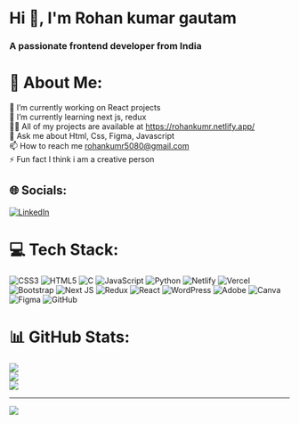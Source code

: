 <h1>Hi 👋, I'm Rohan kumar gautam</h1>
<h3>A passionate frontend developer from India</h3>

# 💫 About Me:
🔭 I’m currently working on React projects<br>🌱 I’m currently learning next js, redux<br>👨‍💻 All of my projects are available at https://rohankumr.netlify.app/<br>💬 Ask me about Html, Css, Figma, Javascript<br>📫 How to reach me rohankumr5080@gmail.com<br>⚡ Fun fact I think i am a creative person<br>


## 🌐 Socials:
[![LinkedIn](https://img.shields.io/badge/LinkedIn-%230077B5.svg?logo=linkedin&logoColor=white)](https://linkedin.com/in/https://www.linkedin.com/in/connect-rohankumr) 

# 💻 Tech Stack:
![CSS3](https://img.shields.io/badge/css3-%231572B6.svg?style=plastic&logo=css3&logoColor=white) ![HTML5](https://img.shields.io/badge/html5-%23E34F26.svg?style=plastic&logo=html5&logoColor=white) ![C](https://img.shields.io/badge/c-%2300599C.svg?style=plastic&logo=c&logoColor=white) ![JavaScript](https://img.shields.io/badge/javascript-%23323330.svg?style=plastic&logo=javascript&logoColor=%23F7DF1E) ![Python](https://img.shields.io/badge/python-3670A0?style=plastic&logo=python&logoColor=ffdd54) ![Netlify](https://img.shields.io/badge/netlify-%23000000.svg?style=plastic&logo=netlify&logoColor=#00C7B7) ![Vercel](https://img.shields.io/badge/vercel-%23000000.svg?style=plastic&logo=vercel&logoColor=white) ![Bootstrap](https://img.shields.io/badge/bootstrap-%238511FA.svg?style=plastic&logo=bootstrap&logoColor=white) ![Next JS](https://img.shields.io/badge/Next-black?style=plastic&logo=next.js&logoColor=white) ![Redux](https://img.shields.io/badge/redux-%23593d88.svg?style=plastic&logo=redux&logoColor=white) ![React](https://img.shields.io/badge/react-%2320232a.svg?style=plastic&logo=react&logoColor=%2361DAFB) ![WordPress](https://img.shields.io/badge/WordPress-%23117AC9.svg?style=plastic&logo=WordPress&logoColor=white) ![Adobe](https://img.shields.io/badge/adobe-%23FF0000.svg?style=plastic&logo=adobe&logoColor=white) ![Canva](https://img.shields.io/badge/Canva-%2300C4CC.svg?style=plastic&logo=Canva&logoColor=white) ![Figma](https://img.shields.io/badge/figma-%23F24E1E.svg?style=plastic&logo=figma&logoColor=white) ![GitHub](https://img.shields.io/badge/github-%23121011.svg?style=plastic&logo=github&logoColor=white)
# 📊 GitHub Stats:
![](https://github-readme-stats.vercel.app/api?username=rohankumrhub&theme=white&hide_border=true&include_all_commits=false&count_private=false)<br/>
![](https://github-readme-streak-stats.herokuapp.com/?user=rohankumrhub&theme=white&hide_border=true)<br/>
![](https://github-readme-stats.vercel.app/api/top-langs/?username=rohankumrhub&theme=white&hide_border=true&include_all_commits=false&count_private=false&layout=compact)

---
[![](https://visitcount.itsvg.in/api?id=rohankumrhub&icon=0&color=0)](https://visitcount.itsvg.in)

